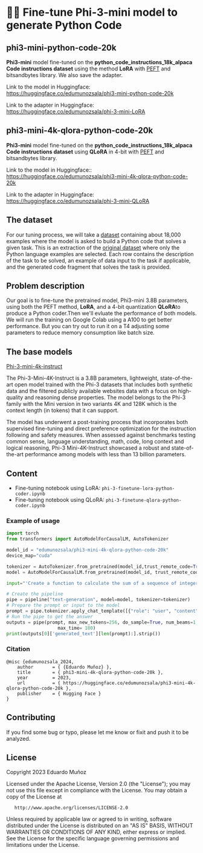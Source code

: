 # 👩‍💻 Fine-tune Phi-3-mini model to generate Python Code

## phi3-mini-python-code-20k

**Phi3-mini** model fine-tuned on the **python_code_instructions_18k_alpaca Code instructions dataset** using the method **LoRA** with [PEFT](https://github.com/huggingface/peft) and bitsandbytes library. We also save the adapter.

Link to the model in Huggingface: https://huggingface.co/edumunozsala/phi3-mini-python-code-20k

Link to the adapter in Huggingface: https://huggingface.co/edumunozsala/phi-3-mini-LoRA

## phi3-mini-4k-qlora-python-code-20k

**Phi3-mini** model fine-tuned on the **python_code_instructions_18k_alpaca Code instructions dataset** using **QLoRA** in 4-bit with [PEFT](https://github.com/huggingface/peft) and bitsandbytes library.

Link to the model in Huggingface:: https://huggingface.co/edumunozsala/phi3-mini-4k-qlora-python-code-20k

Link to the adapter in Huggingface: https://huggingface.co/edumunozsala/phi-3-mini-QLoRA

## The dataset

For our tuning process, we will take a [dataset](https://huggingface.co/datasets/iamtarun/python_code_instructions_18k_alpaca) containing about 18,000 examples where the model is asked to build a Python code that solves a given task. 
This is an extraction of the [original dataset](https://huggingface.co/datasets/sahil2801/code_instructions_120k) where only the Python language examples are selected. Each row contains the description of the task to be solved, an example of data input to the task if applicable, and the generated code fragment that solves the task is provided.

## Problem description

Our goal is to fine-tune the pretrained model, Phi3-mini 3.8B parameters, using both the PEFT method, **LoRA**, and a 4-bit quantization **QLoRA**to produce a Python coder.Then we'll evluate the performance of both models. We will run the training on Google Colab using a A100 to get better performance. But you can try out to run it on a T4 adjusting some parameters to reduce memory consumption like batch size.

## The base models

[Phi-3-mini-4k-instruct](https://huggingface.co/microsoft/Phi-3-mini-4k-instruct)

The Phi-3-Mini-4K-Instruct is a 3.8B parameters, lightweight, state-of-the-art open model trained with the Phi-3 datasets that includes both synthetic data and the filtered publicly available websites data with a focus on high-quality and reasoning dense properties. The model belongs to the Phi-3 family with the Mini version in two variants 4K and 128K which is the context length (in tokens) that it can support.

The model has underwent a post-training process that incorporates both supervised fine-tuning and direct preference optimization for the instruction following and safety measures. When assessed against benchmarks testing common sense, language understanding, math, code, long context and logical reasoning, Phi-3 Mini-4K-Instruct showcased a robust and state-of-the-art performance among models with less than 13 billion parameters.


## Content

- Fine-tuning notebook using LoRA: `phi-3-finetune-lora-python-coder.ipynb`
- Fine-tuning notebook using QLoRA: `phi-3-finetune-qlora-python-coder.ipynb`

### Example of usage

```py
import torch
from transformers import AutoModelForCausalLM, AutoTokenizer

model_id = "edumunozsala/phi3-mini-4k-qlora-python-code-20k"
device_map="cuda"

tokenizer = AutoTokenizer.from_pretrained(model_id,trust_remote_code=True)
model = AutoModelForCausalLM.from_pretrained(model_id, trust_remote_code=True, torch_dtype="auto", device_map=device_map)

input="'Create a function to calculate the sum of a sequence of integers.\n Input: [1, 2, 3, 4, 5]'"

# Create the pipeline
pipe = pipeline("text-generation", model=model, tokenizer=tokenizer)
# Prepare the prompt or input to the model
prompt = pipe.tokenizer.apply_chat_template([{"role": "user", "content": input}], tokenize=False, add_generation_prompt=True)
# Run the pipe to get the answer
outputs = pipe(prompt, max_new_tokens=256, do_sample=True, num_beams=1, temperature=0.3, top_k=50, top_p=0.95,
                   max_time= 180)
print(outputs[0]['generated_text'][len(prompt):].strip())

```
### Citation

```
@misc {edumunozsala_2024,
	author       = { {Eduardo Muñoz} },
	title        = { phi3-mini-4k-qlora-python-code-20k },
	year         = 2023,
	url          = { https://huggingface.co/edumunozsala/phi3-mini-4k-qlora-python-code-20k },
	publisher    = { Hugging Face }
}
```
## Contributing
If you find some bug or typo, please let me know or fixit and push it to be analyzed. 

## License

Copyright 2023 Eduardo Muñoz

   Licensed under the Apache License, Version 2.0 (the "License");
   you may not use this file except in compliance with the License.
   You may obtain a copy of the License at

       http://www.apache.org/licenses/LICENSE-2.0

   Unless required by applicable law or agreed to in writing, software
   distributed under the License is distributed on an "AS IS" BASIS,
   WITHOUT WARRANTIES OR CONDITIONS OF ANY KIND, either express or implied.
   See the License for the specific language governing permissions and
   limitations under the License.
